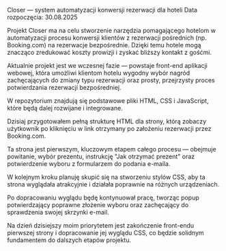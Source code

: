 Closer — system automatyzacji konwersji rezerwacji dla hoteli
Data rozpoczęcia: 30.08.2025

Projekt Closer ma na celu stworzenie narzędzia pomagającego hotelom w automatyzacji procesu konwersji klientów z rezerwacji pośrednich (np. Booking.com) na rezerwacje bezpośrednie. Dzięki temu hotele mogą znacząco zredukować koszty prowizji i zyskać bliższy kontakt z gośćmi.

Aktualnie projekt jest we wczesnej fazie — powstaje front-end aplikacji webowej, która umożliwi klientom hotelu wygodny wybór nagród zachęcających do zmiany typu rezerwacji oraz prosty, przejrzysty proces potwierdzania rezerwacji bezpośredniej.

W repozytorium znajdują się podstawowe pliki HTML, CSS i JavaScript, które będą dalej rozwijane i integrowane.

<!-- Aktualizacja projektu - 31.08.2025.  -->

Dzisiaj przygotowałem pełną strukturę HTML dla strony, którą zobaczy użytkownik po kliknięciu w link otrzymany po założeniu rezerwacji przez Booking.com.

Ta strona jest pierwszym, kluczowym etapem całego procesu — obejmuje powitanie, wybór prezentu, instrukcję "Jak otrzymać prezent" oraz potwierdzenie wyboru z formularzem do podania e-maila.

W kolejnym kroku planuję skupić się na stworzeniu stylów CSS, aby ta strona wyglądała atrakcyjnie i działała poprawnie na różnych urządzeniach.

Po dopracowaniu wyglądu będę kontynuował pracę, tworząc popup potwierdzający poprawne złożenie wyboru oraz zachęcający do sprawdzenia swojej skrzynki e-mail.

Na dzień dzisiejszy moim priorytetem jest zakończenie front-endu pierwszej strony i dopracowanie jej wyglądu CSS, co będzie solidnym fundamentem do dalszych etapów projektu.




